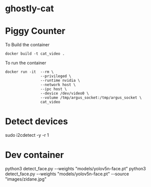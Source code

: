 # ghostly-cat

# Piggy Counter

To Build the container
```
docker build -t cat_video . 
```

To run the container
```
docker run -it  --rm \
                --privileged \
                --runtime nvidia \
                --network host \
                --ipc host \
                --device /dev/video0 \
                --volume /tmp/argus_socket:/tmp/argus_socket \
                cat_video
```

# Detect devices
sudo i2cdetect -y -r 1


# Dev container
python3 detect_face.py --weights "models/yolov5n-face.pt"
python3 detect_face.py --weights "models/yolov5n-face.pt" --source "images/zidane.jpg"